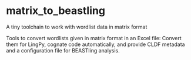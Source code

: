 # matrix_to_beastling
A tiny toolchain to work with wordlist data in matrix format

Tools to convert wordlists given in matrix format in an Excel file:
Convert them for LingPy, cognate code automatically, and provide CLDF metadata and a configuration file for BEASTling analysis.
